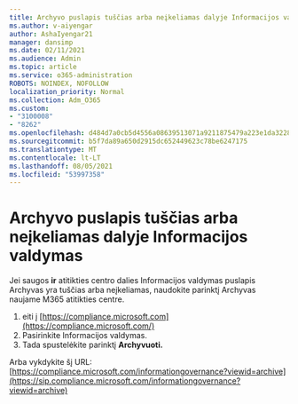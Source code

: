 ```yaml
---
title: Archyvo puslapis tuščias arba neįkeliamas dalyje Informacijos valdymas
ms.author: v-aiyengar
author: AshaIyengar21
manager: dansimp
ms.date: 02/11/2021
ms.audience: Admin
ms.topic: article
ms.service: o365-administration
ROBOTS: NOINDEX, NOFOLLOW
localization_priority: Normal
ms.collection: Adm_O365
ms.custom:
- "3100008"
- "8262"
ms.openlocfilehash: d484d7a0cb5d4556a08639513071a9211875479a223e1da3228c7074fadcf4c8
ms.sourcegitcommit: b5f7da89a650d2915dc652449623c78be6247175
ms.translationtype: MT
ms.contentlocale: lt-LT
ms.lasthandoff: 08/05/2021
ms.locfileid: "53997358"
---
```

# <a name="archive-page-blank-or-not-loading-under-information-governance"></a>Archyvo puslapis tuščias arba neįkeliamas dalyje Informacijos valdymas

Jei saugos **ir** atitikties centro dalies Informacijos valdymas puslapis Archyvas yra  tuščias arba neįkeliamas, naudokite parinktį Archyvas naujame M365 atitikties centre.

1. eiti į [https://compliance.microsoft.com](https://compliance.microsoft.com/)
1. Pasirinkite Informacijos valdymas.
1. Tada spustelėkite parinktį **Archyvuoti.**

Arba vykdykite šį URL: [https://compliance.microsoft.com/informationgovernance?viewid=archive](https://sip.compliance.microsoft.com/informationgovernance?viewid=archive)